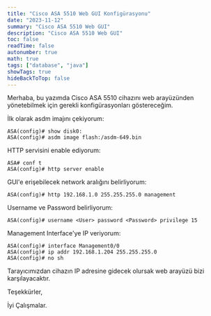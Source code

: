```yaml
---
title: "Cisco ASA 5510 Web GUI Konfigürasyonu"
date: "2023-11-12"
summary: "Cisco ASA 5510 Web GUI"
description: "Cisco ASA 5510 Web GUI"
toc: false
readTime: false
autonumber: true
math: true
tags: ["database", "java"]
showTags: true
hideBackToTop: false
---
```

Merhaba, bu yazımda Cisco ASA 5510 cihazını web arayüzünden yönetebilmek için gerekli konfigürasyonları göstereceğim.

İlk olarak asdm imajını çekiyorum:
```
ASA(config)# show disk0:
ASA(config)# asdm image flash:/asdm-649.bin          
```

HTTP servisini enable ediyorum:
```
ASA# conf t
ASA(config)# http server enable
```

GUI'e erişebilecek network aralığını belirliyorum:
```
ASA(config)# http 192.168.1.0 255.255.255.0 management
```

Username ve Password belirliyorum:
```
ASA(config)# username <User> password <Password> privilege 15
```

Management Interface'ye IP veriyorum:
```
ASA(config)# interface Management0/0
ASA(config)# ip addr 192.168.1.204 255.255.255.0
ASA(config)# no sh
```

Tarayıcımızdan cihazın IP adresine gidecek olursak web arayüzü bizi karşılayacaktır.

Teşekkürler,

İyi Çalışmalar.